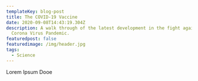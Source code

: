 ```yaml
---
templateKey: blog-post
title: The COVID-19 Vaccine
date: 2020-09-08T14:43:19.304Z
description: A walk through of the latest development in the fight against the
  Corona Virus Pandemic.
featuredpost: false
featuredimage: /img/header.jpg
tags:
  - Science
---
```

Lorem Ipsum Dooe